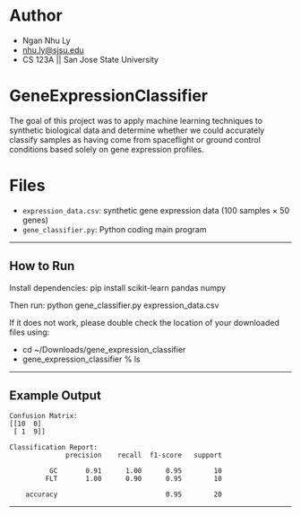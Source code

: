 # Author
- Ngan Nhu Ly
- nhu.ly@sjsu.edu
- CS 123A || San Jose State University

# GeneExpressionClassifier
The goal of this project was to apply machine learning techniques to synthetic biological data and determine whether we could accurately classify samples as having come from spaceflight or ground control conditions based solely on gene expression profiles.

# Files

- `expression_data.csv`: synthetic gene expression data (100 samples × 50 genes)
- `gene_classifier.py`: Python coding main program

---

## How to Run

Install dependencies:
pip install scikit-learn pandas numpy

Then run:
python gene_classifier.py expression_data.csv

If it does not work, please double check the location of your downloaded files using: 
- cd ~/Downloads/gene_expression_classifier
- gene_expression_classifier % ls

---

## Example Output
```
Confusion Matrix:
[[10  0]
 [ 1  9]]

Classification Report:
              precision    recall  f1-score   support

          GC       0.91      1.00      0.95        10
         FLT       1.00      0.90      0.95        10

    accuracy                           0.95        20
```
---
